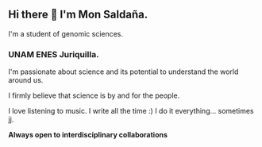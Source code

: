 ## Hi there 👋 I'm Mon Saldaña. 

I'm a student of genomic sciences.

### UNAM ENES Juriquilla.

I'm passionate about science and its potential to understand the world around us. 

I firmly believe that science is by and for the people.

I love listening to music.
I write all the time :)
I do it everything... sometimes jj. 

**Always open to interdisciplinary collaborations** 

  
  
